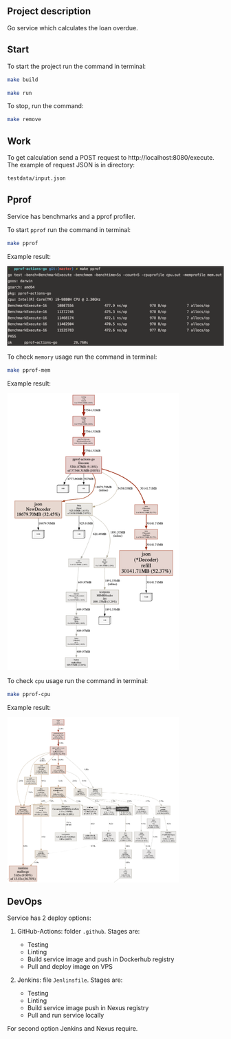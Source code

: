 ## Project description

Go service which calculates the loan overdue.

## Start

To start the project run the command in terminal:

```bash
make build
```
```bash
make run
```

To stop, run the command:

```bash
make remove
```

## Work

To get calculation send a POST request to http://localhost:8080/execute.
The example of request JSON is in directory:

```bash
testdata/input.json
```

## Pprof 

Service has benchmarks and a pprof profiler.

To start `pprof` run the command in terminal:
```bash
make pprof
```
Example result:
<p align="left">
    <img src="assets/bench.png" width="700">
</p>

To check `memory` usage run the command in terminal:
```bash
make pprof-mem
```
Example result:
<p align="left">
    <img src="assets/pprof-mem.png" width="400">
</p>

To check `cpu` usage run the command in terminal:
```bash
make pprof-cpu
```
Example result:
<p align="left">
    <img src="assets/pprof-cpu.png" width="400">
</p>

## DevOps
Service has 2 deploy options:
1. GitHub-Actions: folder `.github`.
    Stages are:
    - Testing
    - Linting
    - Build service image and push in Dockerhub registry
    - Pull and deploy image on VPS

2. Jenkins: file `Jenlinsfile`.
   Stages are:
    - Testing
    - Linting
    - Build service image push in Nexus registry
    - Pull and run service locally

For second option Jenkins and Nexus require.
